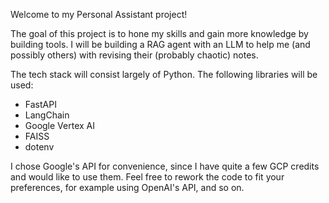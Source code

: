 Welcome to my Personal Assistant project!

The goal of this project is to hone my skills and gain more knowledge by
building tools. I will be building a RAG agent with an LLM to help me (and
possibly others) with revising their (probably chaotic) notes. 

The tech stack will consist largely of Python. The following libraries 
will be used: 

- FastAPI
- LangChain
- Google Vertex AI
- FAISS
- dotenv

I chose Google's API for convenience, since I have quite a few GCP credits
and would like to use them. Feel free to rework the code to fit your preferences, 
for example using OpenAI's API, and so on. 

